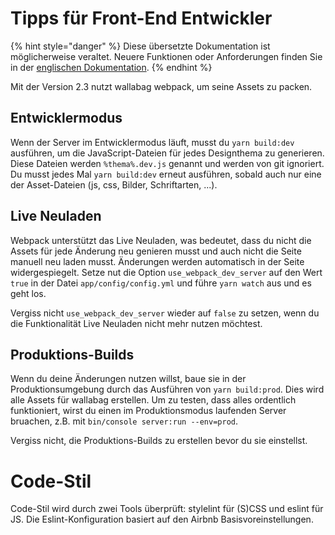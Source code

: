 # Tipps für Front-End Entwickler

{% hint style="danger" %}
Diese übersetzte Dokumentation ist möglicherweise veraltet. Neuere Funktionen oder Anforderungen finden Sie in der [englischen Dokumentation](https://doc.wallabag.org/en/).
{% endhint %}

Mit der Version 2.3 nutzt wallabag webpack, um seine Assets zu packen.

## Entwicklermodus

Wenn der Server im Entwicklermodus läuft, musst du `yarn build:dev`
ausführen, um die JavaScript-Dateien für jedes Designthema zu generieren.
Diese Dateien werden `%thema%.dev.js` genannt und werden von git
ignoriert. Du musst jedes Mal `yarn build:dev` erneut ausführen,
sobald auch nur eine der Asset-Dateien (js, css, Bilder, Schriftarten,
...).


## Live Neuladen

Webpack unterstützt das Live Neuladen, was bedeutet, dass du nicht die
Assets für jede Änderung neu genieren musst und auch nicht die Seite
manuell neu laden musst. Änderungen werden automatisch in der Seite
widergespiegelt. Setze nut die Option `use_webpack_dev_server` auf den
Wert `true` in der Datei `app/config/config.yml` und führe
`yarn watch` aus und es geht los.

Vergiss nicht `use_webpack_dev_server` wieder auf `false` zu setzen,
wenn du die Funktionalität Live Neuladen nicht mehr nutzen möchtest.


## Produktions-Builds

Wenn du deine Änderungen nutzen willst, baue sie in der
Produktionsumgebung durch das Ausführen von `yarn build:prod`.
Dies wird alle Assets für wallabag erstellen. Um zu testen, dass
alles ordentlich funktioniert, wirst du einen im Produktionsmodus
laufenden Server bruachen, z.B. mit
`bin/console server:run --env=prod`.

Vergiss nicht, die Produktions-Builds zu erstellen bevor du sie
einstellst.

# Code-Stil

Code-Stil wird durch zwei Tools überprüft: stylelint für (S)CSS und
eslint für JS. Die Eslint-Konfiguration basiert auf den Airbnb
Basisvoreinstellungen.
